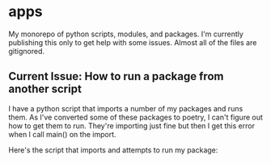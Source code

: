 # apps
My monorepo of python scripts, modules, and packages. I'm currently publishing this only to get help with some issues. Almost all of the files are gitignored.

## Current Issue: How to run a package from another script

I have a python script that imports a number of my packages and runs them. As I've converted some of these packages to poetry, I can't figure out how to get them to run. They're importing just fine but then I get this error when I call main() on the import.

Here's the script that imports and attempts to run my package:
